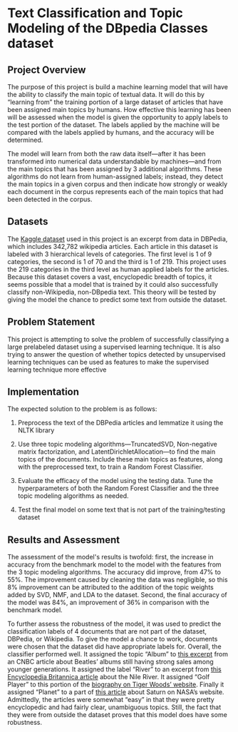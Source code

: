 # Text Classification and Topic Modeling of the DBpedia Classes dataset
## Project Overview

The purpose of this project is build a machine learning model that will have the ability to classify the main topic of textual data. It will do this by “learning from” the training portion of a large dataset of articles that have been assigned main topics by humans. How effective this learning has been will be assessed when the model is given the opportunity to apply labels to the test portion of the dataset. The labels applied by the machine will be compared with the labels applied by humans, and the accuracy will be determined.

The model will learn from both the raw data itself—after it has been transformed into numerical data understandable by machines—and from the main topics that has been assigned by 3 additional algorithms. These algorithms do not learn from human-assigned labels; instead, they detect the main topics in a given corpus and then indicate how strongly or weakly each document in the corpus represents each of the main topics that had been detected in the corpus.

## Datasets

The [Kaggle dataset](https://www.kaggle.com/danofer/dbpedia-classes?select=DBP_wiki_data.csv) used in this project is an excerpt from data in DBPedia, which includes 342,782 wikipedia articles. Each article in this dataset is labeled with 3 hierarchical levels of categories. The first level is 1 of 9 categories, the second is 1 of 70 and the third is 1 of 219. This project uses the 219 categories in the third level as human applied labels for the articles. Because this dataset covers a vast, encyclopedic breadth of topics, it seems possible that a model that is trained by it could also successfully classify non-Wikipedia, non-DBpedia text. This theory will be tested by giving the model the chance to predict some text from outside the dataset.

## Problem Statement

This project is attempting to solve the problem of successfully classifying a large prelabeled dataset using a supervised learning technique. It is also trying to answer the question of whether topics detected by unsupervised learning techniques can be used as features to make the supervised learning technique more effective

## Implementation

The expected solution to the problem is as follows:

1.	Preprocess the text of the DBPedia articles and lemmatize it using the NLTK library

2.	Use three topic modeling algorithms—TruncatedSVD, Non-negative matrix factorization, and LatentDirichletAllocation—to find the main topics of the documents. Include these main topics as features, along with the preprocessed text, to train a Random Forest Classifier.

3.	Evaluate the efficacy of the model using the testing data. Tune the hyperparameters of both the Random Forest Classifier and the three topic modeling algorithms as needed.

4.	Test the final model on some text that is not part of the training/testing dataset


## Results and Assessment

The assessment of the model's results is twofold: first, the increase in accuracy from the benchmark model to the model with the features from the 3 topic modeling algorithms. The accuracy did improve, from 47% to 55%. The improvement caused by cleaning the data was negligible, so this 8% improvement can be attributed to the addition of the topic weights added by SVD, NMF, and LDA to the dataset. Second, the final accuracy of the model was 84%, an improvement of 36% in comparison with the benchmark model.

To further assess the robustness of the model, it was used to predict the classification labels of 4 documents that are not part of the dataset, DBPedia, or Wikipedia. To give the model a chance to work, documents were chosen that the dataset did have appropriate labels for. Overall, the classifier performed well. It  assigned the topic “Album” to [this excerpt](https://www.cnbc.com/2019/10/26/the-beatles-remain-a-pop-culture-phenomenon-even-among-gen-z-fans.html) from an CNBC article about Beatles’ albums still having strong sales among younger generations. It assigned the label “River” to an excerpt from [this Encyclopedia Britannica article](https://www.britannica.com/place/Nile-River) about the Nile River. It assigned “Golf Player” to this portion of the [biography on Tiger Woods’ website](https://tigerwoods.com/biography/). Finally it assigned “Planet” to a part of [this article](https://solarsystem.nasa.gov/planets/saturn/in-depth/) about Saturn on NASA’s website. Admittedly, the articles were somewhat “easy” in that they were pretty encyclopedic and had fairly clear, unambiguous topics. Still, the fact that they were from outside the dataset proves that this model does have some robustness.
